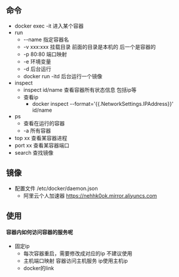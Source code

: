 ## 命令

- docker exec -it 进入某个容器
- run
  - --name 指定容器名
  - -v xxx:xxx 挂载目录 前面的目录是本机的 后一个是容器的
  - -p 80:80 端口映射
  - -e 环境变量
  - -d 后台运行
  - docker run -itd 后台运行一个镜像
- inspect
  - inspect id/name 查看容器所有状态信息 包括ip等
  - 查看ip
    - docker inspect --format='{{.NetworkSettings.IPAddress}}' id/name
- ps
  - 查看在运行的容器
  - -a 所有容器
- top xx 查看某容器进程
- port xx 查看某容器端口
- search 查找镜像

## 镜像

- 配置文件 /etc/docker/daemon.json
  - 阿里云个人加速器 https://nehhk0ok.mirror.aliyuncs.com

## 使用

#### 容器内如何访问容器的服务呢

- 固定ip
  - 每次容器重启，需要修改成对应的ip 不建议使用
  - 主机端口映射 容器访问主机服务 ip使用主机ip
  - docker的link